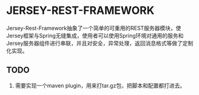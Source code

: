 # JERSEY-REST-FRAMEWORK

Jersey-Rest-Framework抽象了一个简单的可重用的REST服务器模块，使Jersey框架与Spring无缝集成，使用者可以使用Spring环境对通用的服务和Jersey服务器组件进行串联，并且对安全，异常处理，返回消息格式等做了定制化实现。

## TODO

1. 需要实现一个maven plugin，用来打tar.gz包，把脚本和配置都打进去。
